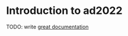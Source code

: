 # Introduction to ad2022

TODO: write [great documentation](http://jacobian.org/writing/what-to-write/)
